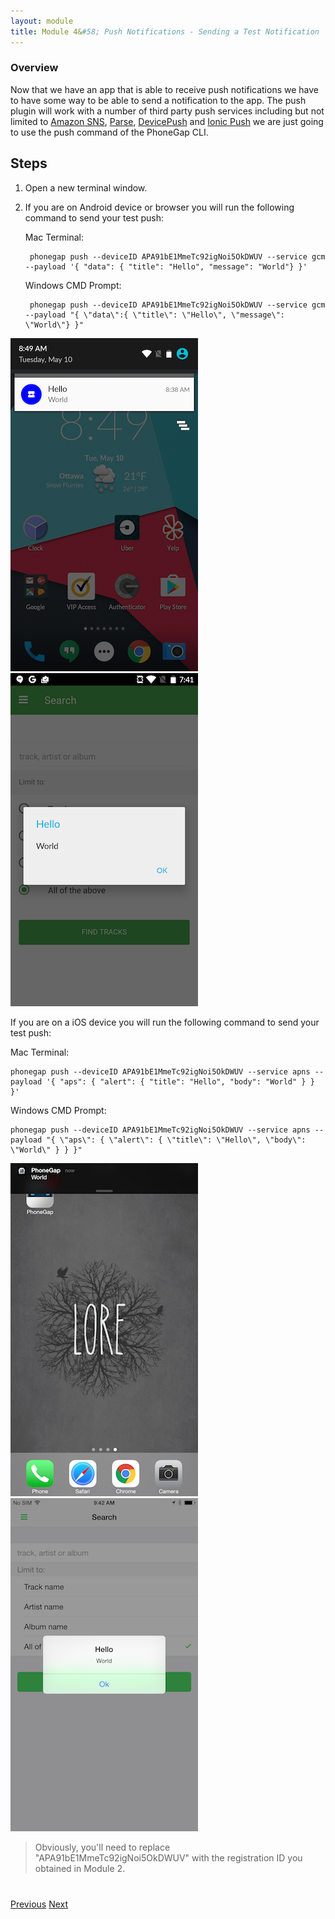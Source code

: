 ```yaml
---
layout: module
title: Module 4&#58; Push Notifications - Sending a Test Notification
---
```


### Overview
Now that we have an app that is able to receive push notifications we have to have some way to be able to send a notification to the app. The push plugin will work with a number of third party push services including but not limited to [Amazon SNS](https://aws.amazon.com/sns/?sc_channel=PS&sc_campaign=acquisition_CA&sc_publisher=google&sc_medium=sns_b&sc_content=sns_e&sc_detail=amazon%20sns&sc_category=sns&sc_segment=64743194096&sc_matchtype=e&sc_country=CA&s_kwcid=AL!4422!3!64743194096!e!!g!!amazon%20sns&ef_id=VFewPgAAAJQIwLbC:20160121142959:s), [Parse](http://parse.com/), [DevicePush](http://www.devicepush.com/) and [Ionic Push](https://apps.ionic.io/landing/push) we are just going to use the push command of the PhoneGap CLI.

## Steps
1. Open a new terminal window.

2. If you are on Android device or browser you will run the following command to send your test push:

   Mac Terminal:

        phonegap push --deviceID APA91bE1MmeTc92igNoi5OkDWUV --service gcm --payload '{ "data": { "title": "Hello", "message": "World"} }'

   Windows CMD Prompt:

        phonegap push --deviceID APA91bE1MmeTc92igNoi5OkDWUV --service gcm --payload "{ \"data\":{ \"title\": \"Hello\", \"message\": \"World\"} }"

<img class="screenshot" src="images/push2.png"/>
<img class="screenshot" src="images/push3.png"/>

   If you are on a iOS device you will run the following command to send your test push:

   Mac Terminal:

    phonegap push --deviceID APA91bE1MmeTc92igNoi5OkDWUV --service apns --payload '{ "aps": { "alert": { "title": "Hello", "body": "World" } } }'

   Windows CMD Prompt:

    phonegap push --deviceID APA91bE1MmeTc92igNoi5OkDWUV --service apns --payload "{ \"aps\": { \"alert\": { \"title\": \"Hello\", \"body\": \"World\" } } }"


<img class="screenshot" src="images/push2-ios.png"/>
<img class="screenshot" src="images/push3-ios.png"/>

> Obviously, you'll need to replace "APA91bE1MmeTc92igNoi5OkDWUV" with the registration ID you obtained in Module 2.


<div class="row" style="margin-top:40px;">
<div class="col-sm-12">
<a href="lesson3.html" class="btn btn-default"><i class="glyphicon glyphicon-chevron-left"></i> Previous</a>
<a href="lesson5.html" class="btn btn-default pull-right">Next <i class="glyphicon
glyphicon-chevron-right"></i></a>
</div>
</div>
